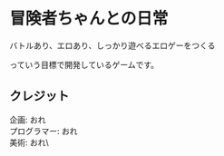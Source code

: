 # 冒険者ちゃんとの日常

バトルあり、エロあり、しっかり遊べるエロゲーをつくる

っていう目標で開発しているゲームです。

## クレジット

企画: おれ\
プログラマー: おれ\
美術: おれ\
